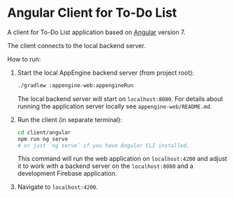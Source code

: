 # Angular Client for To-Do List

A client for To-Do List application based on [Angular](https://angular.io/) version 7.

The client connects to the local backend server.

How to run:

1. Start the local AppEngine backend server (from project root):
    ```bash
    ./gradlew :appengine-web:appengineRun
    ```
    The local backend server will start on `localhost:8080`. For details about running the
    application server locally see `appengine-web/README.md`. 
    
2. Run the client (in separate terminal):
    ```bash
    cd client/angular
    npm run ng serve 
    # or just `ng serve` if you have Angular CLI installed.
    ```
    
    This command will run the web application on `localhost:4200` and adjust it to work
    with a backend server on the `localhost:8080` and a development Firebase application.
    
3. Navigate to `localhost:4200`.
